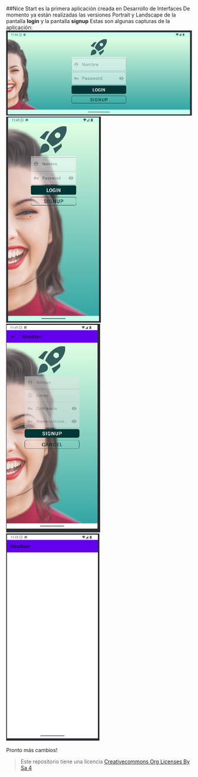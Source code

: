 ##Nice Start es la primera aplicación creada en Desarrollo de Interfaces
De momento ya están realizadas las versiones Portrait y Landscape de la pantalla **login** y la pantalla **signup**
Estas son algunas capturas de la aplicación:
![login activity](img/cap1.png)
![login activity](img/cap2.png)
![login activity](img/cap3.png)
![login activity](img/cap4.png)

Pronto más cambios!

>Este repositorio tiene una licencia
>[Creativecommons Org Licenses By Sa 4](http://creativecommons.org/licenses/by-sa/4.0/)